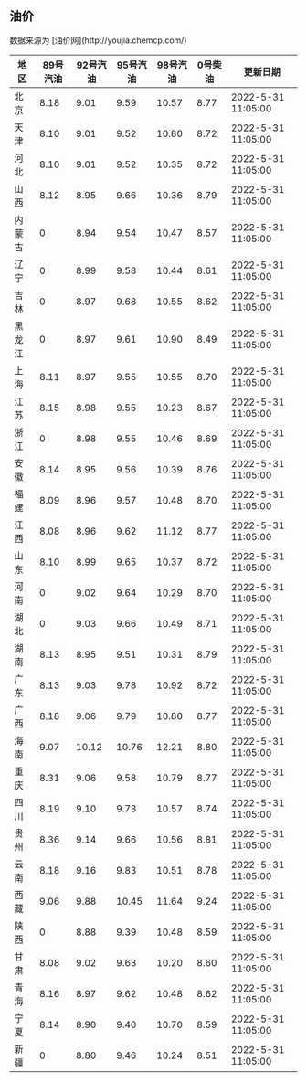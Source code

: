 
<!DOCTYPE html>
<html lang="zh-cn">
<head>
<link href="https://cdn.jsdelivr.net/gh/RookieFanzk/link/github.css" rel="stylesheet">
</head>

<body>
<h2>油价</h2>
<p>数据来源为 [油价网](http://youjia.chemcp.com/) </p>
<table>
<thead>
<tr>
<th>地区</th>
<th>89号汽油</th>
<th>92号汽油</th>
<th>95号汽油</th>
<th>98号汽油</th>
<th>0号柴油</th>
<th>更新日期</th>
</tr>
</thead>
<tbody>
<tr>
<td>北京</td>
<td>8.18</td>
<td>9.01</td>
<td>9.59</td>
<td>10.57</td>
<td>8.77</td>
<td>2022-5-31 11:05:00</td>
</tr>
<tr>
<td>天津</td>
<td>8.10</td>
<td>9.01</td>
<td>9.52</td>
<td>10.80</td>
<td>8.72</td>
<td>2022-5-31 11:05:00</td>
</tr>
<tr>
<td>河北</td>
<td>8.10</td>
<td>9.01</td>
<td>9.52</td>
<td>10.35</td>
<td>8.72</td>
<td>2022-5-31 11:05:00</td>
</tr>
<tr>
<td>山西</td>
<td>8.12</td>
<td>8.95</td>
<td>9.66</td>
<td>10.36</td>
<td>8.79</td>
<td>2022-5-31 11:05:00</td>
</tr>
<tr>
<td>内蒙古</td>
<td>0</td>
<td>8.94</td>
<td>9.54</td>
<td>10.47</td>
<td>8.57</td>
<td>2022-5-31 11:05:00</td>
</tr>
<tr>
<td>辽宁</td>
<td>0</td>
<td>8.99</td>
<td>9.58</td>
<td>10.44</td>
<td>8.61</td>
<td>2022-5-31 11:05:00</td>
</tr>
<tr>
<td>吉林</td>
<td>0</td>
<td>8.97</td>
<td>9.68</td>
<td>10.55</td>
<td>8.62</td>
<td>2022-5-31 11:05:00</td>
</tr>
<tr>
<td>黑龙江</td>
<td>0</td>
<td>8.97</td>
<td>9.61</td>
<td>10.90</td>
<td>8.49</td>
<td>2022-5-31 11:05:00</td>
</tr>
<tr>
<td>上海</td>
<td>8.11</td>
<td>8.97</td>
<td>9.55</td>
<td>10.55</td>
<td>8.70</td>
<td>2022-5-31 11:05:00</td>
</tr>
<tr>
<td>江苏</td>
<td>8.15</td>
<td>8.98</td>
<td>9.55</td>
<td>10.23</td>
<td>8.67</td>
<td>2022-5-31 11:05:00</td>
</tr>
<tr>
<td>浙江</td>
<td>0</td>
<td>8.98</td>
<td>9.55</td>
<td>10.46</td>
<td>8.69</td>
<td>2022-5-31 11:05:00</td>
</tr>
<tr>
<td>安徽</td>
<td>8.14</td>
<td>8.95</td>
<td>9.56</td>
<td>10.39</td>
<td>8.76</td>
<td>2022-5-31 11:05:00</td>
</tr>
<tr>
<td>福建</td>
<td>8.09</td>
<td>8.96</td>
<td>9.57</td>
<td>10.48</td>
<td>8.70</td>
<td>2022-5-31 11:05:00</td>
</tr>
<tr>
<td>江西</td>
<td>8.08</td>
<td>8.96</td>
<td>9.62</td>
<td>11.12</td>
<td>8.77</td>
<td>2022-5-31 11:05:00</td>
</tr>
<tr>
<td>山东</td>
<td>8.10</td>
<td>8.99</td>
<td>9.65</td>
<td>10.37</td>
<td>8.72</td>
<td>2022-5-31 11:05:00</td>
</tr>
<tr>
<td>河南</td>
<td>0</td>
<td>9.02</td>
<td>9.64</td>
<td>10.29</td>
<td>8.70</td>
<td>2022-5-31 11:05:00</td>
</tr>
<tr>
<td>湖北</td>
<td>0</td>
<td>9.03</td>
<td>9.66</td>
<td>10.49</td>
<td>8.71</td>
<td>2022-5-31 11:05:00</td>
</tr>
<tr>
<td>湖南</td>
<td>8.13</td>
<td>8.95</td>
<td>9.51</td>
<td>10.31</td>
<td>8.79</td>
<td>2022-5-31 11:05:00</td>
</tr>
<tr>
<td>广东</td>
<td>8.13</td>
<td>9.03</td>
<td>9.78</td>
<td>10.92</td>
<td>8.72</td>
<td>2022-5-31 11:05:00</td>
</tr>
<tr>
<td>广西</td>
<td>8.18</td>
<td>9.06</td>
<td>9.79</td>
<td>10.80</td>
<td>8.77</td>
<td>2022-5-31 11:05:00</td>
</tr>
<tr>
<td>海南</td>
<td>9.07</td>
<td>10.12</td>
<td>10.76</td>
<td>12.21</td>
<td>8.80</td>
<td>2022-5-31 11:05:00</td>
</tr>
<tr>
<td>重庆</td>
<td>8.31</td>
<td>9.06</td>
<td>9.58</td>
<td>10.79</td>
<td>8.77</td>
<td>2022-5-31 11:05:00</td>
</tr>
<tr>
<td>四川</td>
<td>8.19</td>
<td>9.10</td>
<td>9.73</td>
<td>10.57</td>
<td>8.74</td>
<td>2022-5-31 11:05:00</td>
</tr>
<tr>
<td>贵州</td>
<td>8.36</td>
<td>9.14</td>
<td>9.66</td>
<td>10.56</td>
<td>8.81</td>
<td>2022-5-31 11:05:00</td>
</tr>
<tr>
<td>云南</td>
<td>8.18</td>
<td>9.16</td>
<td>9.83</td>
<td>10.51</td>
<td>8.78</td>
<td>2022-5-31 11:05:00</td>
</tr>
<tr>
<td>西藏</td>
<td>9.06</td>
<td>9.88</td>
<td>10.45</td>
<td>11.64</td>
<td>9.24</td>
<td>2022-5-31 11:05:00</td>
</tr>
<tr>
<td>陕西</td>
<td>0</td>
<td>8.88</td>
<td>9.39</td>
<td>10.48</td>
<td>8.59</td>
<td>2022-5-31 11:05:00</td>
</tr>
<tr>
<td>甘肃</td>
<td>8.08</td>
<td>9.02</td>
<td>9.63</td>
<td>10.20</td>
<td>8.60</td>
<td>2022-5-31 11:05:00</td>
</tr>
<tr>
<td>青海</td>
<td>8.16</td>
<td>8.97</td>
<td>9.62</td>
<td>10.48</td>
<td>8.62</td>
<td>2022-5-31 11:05:00</td>
</tr>
<tr>
<td>宁夏</td>
<td>8.14</td>
<td>8.90</td>
<td>9.40</td>
<td>10.70</td>
<td>8.59</td>
<td>2022-5-31 11:05:00</td>
</tr>
<tr>
<td>新疆</td>
<td>0</td>
<td>8.80</td>
<td>9.46</td>
<td>10.24</td>
<td>8.51</td>
<td>2022-5-31 11:05:00</td>
</tr>
</tbody>
</table>
</body>
</html>
